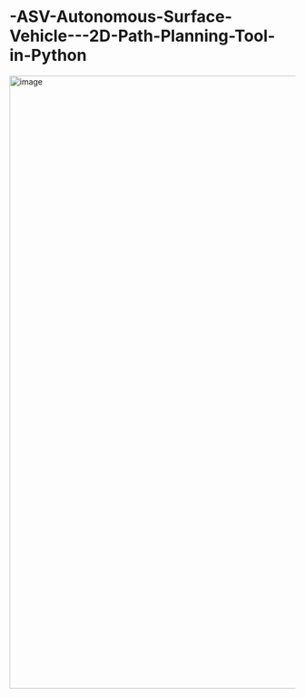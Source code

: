 # -ASV-Autonomous-Surface-Vehicle---2D-Path-Planning-Tool-in-Python


<img width="1919" height="1079" alt="image" src="https://github.com/user-attachments/assets/ea1c918c-aa86-404e-8164-78e72629d83d" />
